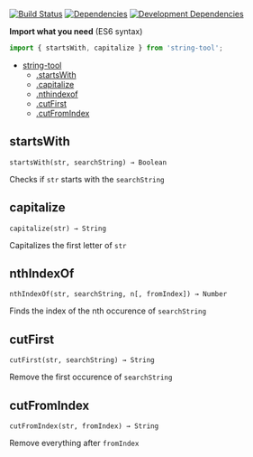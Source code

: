 [![Build Status](https://travis-ci.org/JannesMeyer/string-tool.svg?branch=master)](https://travis-ci.org/JannesMeyer/string-tool)
[![Dependencies](https://david-dm.org/JannesMeyer/string-tool.svg)](https://david-dm.org/JannesMeyer/string-tool)
[![Development Dependencies](https://david-dm.org/JannesMeyer/string-tool.svg)](https://david-dm.org/JannesMeyer/string-tool/dev-status.svg)

**Import what you need** (ES6 syntax)
~~~js
import { startsWith, capitalize } from 'string-tool';
~~~

- [string-tool](#string-tool)
	- [.startsWith](#startswith)
	- [.capitalize](#capitalize)
	- [.nthindexof](#nthindexof)
	- [.cutFirst](#cutfirst)
	- [.cutFromIndex](#cutfromindex)

## startsWith

	startsWith(str, searchString) → Boolean

Checks if `str` starts with the `searchString`

## capitalize

	capitalize(str) → String

Capitalizes the first letter of `str`

## nthIndexOf

	nthIndexOf(str, searchString, n[, fromIndex]) → Number

Finds the index of the nth occurence of `searchString`

## cutFirst

	cutFirst(str, searchString) → String

Remove the first occurence of `searchString`

## cutFromIndex

	cutFromIndex(str, fromIndex) → String

Remove everything after `fromIndex`
